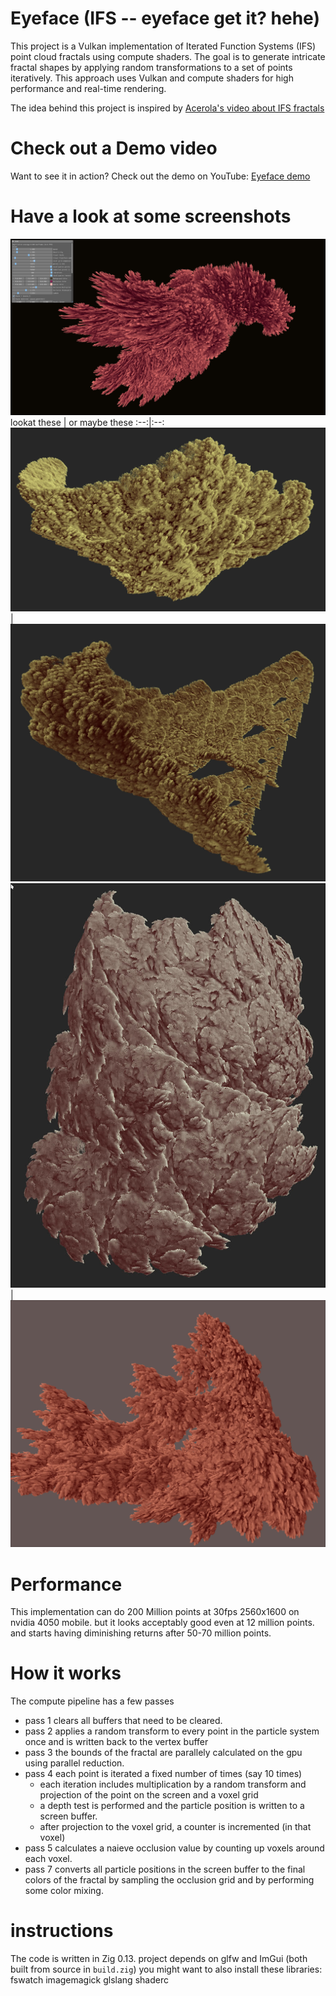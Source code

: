 # Eyeface (IFS -- eyeface get it? hehe)
This project is a Vulkan implementation of Iterated Function Systems (IFS) point cloud fractals using compute shaders. The goal is to generate intricate fractal shapes by applying random transformations to a set of points iteratively. This approach uses Vulkan and compute shaders for high performance and real-time rendering.

The idea behind this project is inspired by [Acerola's video about IFS fractals](https://www.youtube.com/watch?v=1L-x_DH3Uvg)

# Check out a Demo video
Want to see it in action? Check out the demo on YouTube: [Eyeface demo](https://youtu.be/qpL7Qpi7AvY)

# Have a look at some screenshots
![screenshot 1](./screenshots/s1.jpeg)
lookat these |  or maybe these
:--:|:--:
![screenshot 2](./screenshots/s2.jpeg) | ![screenshot 3](./screenshots/s3.jpeg)
![screenshot 4](./screenshots/s4.jpeg) | ![screenshot 5](./screenshots/s5.jpeg)

# Performance
This implementation can do 200 Million points at 30fps 2560x1600 on nvidia 4050 mobile.
but it looks acceptably good even at 12 million points. and starts having diminishing returns after 50-70 million points.

# How it works
The compute pipeline has a few passes
  - pass 1 clears all buffers that need to be cleared.
  - pass 2 applies a random transform to every point in the particle system once and is written back to the vertex buffer
  - pass 3 the bounds of the fractal are parallely calculated on the gpu using parallel reduction.
  - pass 4 each point is iterated a fixed number of times (say 10 times)
    - each iteration includes multiplication by a random transform and projection of the point on the screen
      and a voxel grid
    - a depth test is performed and the particle position is written to a screen buffer.
    - after projection to the voxel grid, a counter is incremented (in that voxel)
  - pass 5 calculates a naieve occlusion value by counting up voxels around each voxel.
  - pass 7 converts all particle positions in the screen buffer to the final colors of the fractal
      by sampling the occlusion grid and by performing some color mixing.

# instructions
The code is written in Zig 0.13. project depends on glfw and ImGui (both built from source in `build.zig`)
you might want to also install these libraries: fswatch imagemagick glslang shaderc
